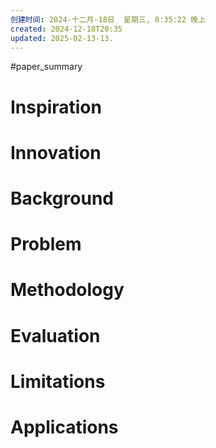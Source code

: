 ```yaml
---
创建时间: 2024-十二月-18日  星期三, 8:35:22 晚上
created: 2024-12-18T20:35
updated: 2025-02-13-13.
---
```

#paper_summary 

# Inspiration



# Innovation



# Background



# Problem



# Methodology



# Evaluation



# Limitations



# Applications